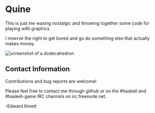 Quine
=====

This is just me waxing nostalgic and throwing together some code for playing with graphics.

I reserve the right to get bored and go do something else that actually makes money.

![screenshot of a dodecahedron](https://raw.githubusercontent.com/ekmett/quine/master/data/dodecahedron.png)

Contact Information
-------------------

Contributions and bug reports are welcome!

Please feel free to contact me through github or on the #haskell and #haskell-game IRC channels on irc.freenode.net.

-Edward Kmett
